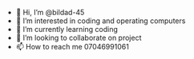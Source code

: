 - 👋 Hi, I’m @bildad-45
- 👀 I’m interested in coding and operating computers
- 🌱 I’m currently learning coding
- 💞️ I’m looking to collaborate on project
- 📫 How to reach me 07046991061

<!---
bildad-45/bildad-45 is a ✨ special ✨ repository because its `README.md` (this file) appears on your GitHub profile.
You can click the Preview link to take a look at your changes.
--->
